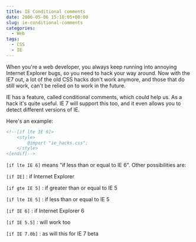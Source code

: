 ```yaml
---
title: IE Conditional comments
date: 2006-05-06 15:10:05+00:00
slug: ie-conditional-comments
categories:
  - Web
tags:
  - CSS
  - IE
---
```


When you're a web developer, you always keep running into annoying Internet Explorer bugs, so you need to hack your way around. Now with the IE7 out, a lot of the old CSS hacks don't work anymore, and those that do still work, can't be relied on to work in the future.

IE has a feature, called conditional comments, which could help us. As a hack it's quite useful. IE 7 will support this too, and it even allows you to detect different versions of IE.

Here's an example:

```html
<!--[if lte IE 6]>
    <style>
        @import "ie_hacks.css";
    </style>
<[endif]-->
```

`[if lte IE 6]` means "if less than or equal to IE 6". Other possibilities are:

`[if IE]`
: if Internet Explorer

`[if gte IE 5]`
: if greater than or equal to IE 5

`[if lte IE 5]`
: if less than or equal to IE 5

`[if IE 6]`
: if Internet Explorer 6

`[if IE 5.5]`
: will work too

`[if IE 7.0b]`
: as will this for IE 7 beta
